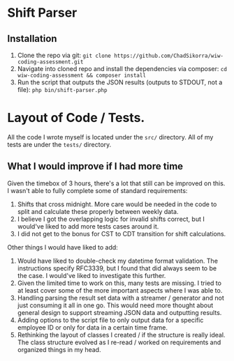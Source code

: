 # Shift Parser

## Installation

1. Clone the repo via git: `git clone https://github.com/ChadSikorra/wiw-coding-assessment.git`
2. Navigate into cloned repo and install the dependencies via composer: `cd wiw-coding-assessment && composer install`
3. Run the script that outputs the JSON results (outputs to STDOUT, not a file): `php bin/shift-parser.php`

# Layout of Code / Tests.

All the code I wrote myself is located under the `src/` directory. All of my tests are under the `tests/` directory.

## What I would improve if I had more time

Given the timebox of 3 hours, there's a lot that still can be improved on this. I wasn't able to fully complete some of
standard requirements:

1. Shifts that cross midnight. More care would be needed in the code to split and calculate these properly between weekly data.
2. I believe I got the overlapping logic for invalid shifts correct, but I would've liked to add more tests cases around it.
3. I did not get to the bonus for CST to CDT transition for shift calculations.

Other things I would have liked to add:

1. Would have liked to double-check my datetime format validation. The instructions specify RFC3339, but I found that did always seem to be the case. I would've liked to investigate this further.
2. Given the limited time to work on this, many tests are missing. I tried to at least cover some of the more important aspects where I was able to.
3. Handling parsing the result set data with a streamer / generator and not just consuming it all in one go. This would need more thought about general design to support streaming JSON data and outputting results.
4. Adding options to the script file to only output data for a specific employee ID or only for data in a certain time frame.
5. Rethinking the layout of classes I created / if the structure is really ideal. The class structure evolved as I re-read / worked on requirements and organized things in my head.
